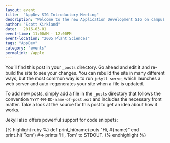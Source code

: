 ```yaml
---
layout: event
title:  "AppDev SIG Introductory Meeting"
description: "Welcome to the new Application Development SIG on campus w/ tech discussion and a review of developer survey results"
author: "Scott Kirkland"
date:   2016-03-01
event-time: 11:00AM - 12:00PM
event-location: "2005 Plant Sciences"
tags: "AppDev"
category: "events"
permalink: /apple
---
```


You’ll find this post in your `_posts` directory. Go ahead and edit it and re-build the site to see your changes. You can rebuild the site in many different ways, but the most common way is to run `jekyll serve`, which launches a web server and auto-regenerates your site when a file is updated.

To add new posts, simply add a file in the `_posts` directory that follows the convention `YYYY-MM-DD-name-of-post.ext` and includes the necessary front matter. Take a look at the source for this post to get an idea about how it works.

Jekyll also offers powerful support for code snippets:

{% highlight ruby %}
def print_hi(name)
  puts "Hi, #{name}"
end
print_hi('Tom')
#=> prints 'Hi, Tom' to STDOUT.
{% endhighlight %}
